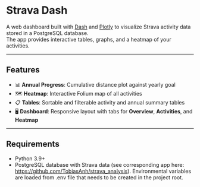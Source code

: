 # Strava Dash

A web dashboard built with [Dash](https://dash.plotly.com/) and [Plotly](https://plotly.com/python/) to visualize Strava activity data stored in a PostgreSQL database.  
The app provides interactive tables, graphs, and a heatmap of your activities.

---

## Features
- 📊 **Annual Progress**: Cumulative distance plot against yearly goal  
- 🗺️ **Heatmap**: Interactive Folium map of all activities  
- 📋 **Tables**: Sortable and filterable activity and annual summary tables  
- 🖥️ **Dashboard**: Responsive layout with tabs for **Overview**, **Activities**, and **Heatmap**

---

## Requirements
- Python 3.9+  
- PostgreSQL database with Strava data (see corresponding app here: https://github.com/TobiasAnh/strava_analysis). Environmental variables are loaded from .env file that needs to be created in the project root.

```
